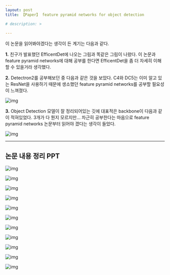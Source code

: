 ```yaml
---
layout: post
title: 【Paper】 feature pyramid networks for object detection

# description: > 
    
---
```


이 논문을 읽어봐야겠다는 생각이 든 계기는 다음과 같다.

**1.** 친구가 발표했던 EfficentDet에 나오는 그림과 똑같은 그림이 나왔다. 이 논문과 feature pyramid networks에 대해 공부를 한다면 EfficentDet을 좀 더 자세히 이해할 수 있을거라 생각했다.

**2.** Detectron2를 공부해보던 중 다음과 같은 것을 보았다. C4와 DC5는 이미 알고 있는 ResNet을 사용하기 때문에 생소했던 feature pyramid networks를 공부할 필요성이 느껴졌다.



![img](https://k.kakaocdn.net/dn/BM9Ec/btqCKArKFgQ/rcHI0XtNsPG4a1P6HMGBC1/img.png)



**3.** Object Detection 모델이 잘 정리되어있는 깃에 대표적은 backbone이 다음과 같이 적혀있었다. 3개가 다 뭔지 모르지만... 차근히 공부한다는 마음으로 feature pyramid networks 논문부터 읽어야 겠다는 생각이 들었다.



![img](https://k.kakaocdn.net/dn/bXtge4/btqCOzEBSKx/ixBYaURnxcZyhfRFdkhMx0/img.png)



------

## 논문 내용 정리 PPT

![img](https://k.kakaocdn.net/dn/bHa7lC/btqCUzlhqr1/kggmA94X89GwbuXF4mk6dK/img.jpg)

![img](https://k.kakaocdn.net/dn/cJoztw/btqCU6XuC4q/oe36MeNxyTAfcsZkCUr8Xk/img.jpg)

![img](https://k.kakaocdn.net/dn/bjavHA/btqCXvIOCj6/LVqKKmPEhBZzLkd1VPeJF1/img.jpg)

![img](https://k.kakaocdn.net/dn/TKFqJ/btqCTwWUqkx/4ZOlcTirI8KNBYKq3OE3dK/img.jpg)

![img](https://k.kakaocdn.net/dn/whNQ1/btqCTxnWgsl/wZmE0Eqb1qgStJw4RDc7N1/img.jpg)

![img](https://k.kakaocdn.net/dn/cwrJ5N/btqCUxVoe5B/9Qjds24Qzu0qKwoZ808Be0/img.jpg)

![img](https://k.kakaocdn.net/dn/cxx7ed/btqCXwnqrwb/tMxKP5F8MwgEBw2JOTzRU0/img.jpg)

![img](https://k.kakaocdn.net/dn/cLQAC7/btqCVENekpP/1FGcqnLcpyQWELOrTHw4u0/img.jpg)

![img](https://k.kakaocdn.net/dn/Zjurt/btqCWL58RZ5/OKHkPvTKsMANJ4MDEkFQk0/img.jpg)

![img](https://k.kakaocdn.net/dn/bmnFv3/btqCVD8Eezx/acoYzzLaO7IG91nPMeodtk/img.jpg)

![img](https://k.kakaocdn.net/dn/bqW24o/btqCTwJrKDl/hr4fvY50blMwBD11yYBPfk/img.jpg)
